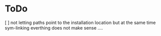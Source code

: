 # ToDo
[ ] not letting paths point to the installation location but
    at the same time sym-linking everthing does not make sense ....
